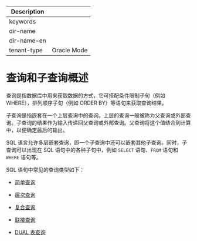 | Description   |                 |
|---------------|-----------------|
| keywords      |                 |
| dir-name      |                 |
| dir-name-en   |                 |
| tenant-type   | Oracle Mode     |

# 查询和子查询概述

查询是指数据库中用来获取数据的方式，它可搭配条件限制子句（例如 WHERE），排列顺序子句（例如 ORDER BY）等语句来获取查询结果。

子查询是指嵌套在一个上层查询中的查询。上层的查询一般被称为父查询或外部查询。子查询的结果作为输入传递回父查询或外部查询。父查询将这个值结合到计算中，以便确定最后的输出。

SQL 语言允许多层嵌套查询，即一个子查询中还可以嵌套其他子查询。同时，子查询可以出现在 SQL 语句中的各种子句中，例如 `SELECT` 语句、`FROM` 语句和 `WHERE` 语句等。

SQL 语句中常见的查询类型如下：

* [简单查询](../800.queries-and-subqueries-of-oracle-mode/200.simple-query-of-oracle-mode.md)

* [层次查询](../800.queries-and-subqueries-of-oracle-mode/300.hierarchical-query-of-oracle-mode.md)

* [复合查询](../800.queries-and-subqueries-of-oracle-mode/400.collection-of-oracle-mode.md)

* [联接查询](../800.queries-and-subqueries-of-oracle-mode/500.connection-of-oracle-mode.md)

* [DUAL 表查询](../800.queries-and-subqueries-of-oracle-mode/700.queries-dual-tables-of-oracle-mode.md)

